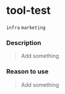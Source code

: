 # tool-test

`infra` `marketing`

### Description

> Add something

### Reason to use

> Add something
